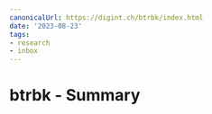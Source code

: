 ```yaml
---
canonicalUrl: https://digint.ch/btrbk/index.html
date: '2023-08-23'
tags:
- research
- inbox
---
```


# btrbk - Summary